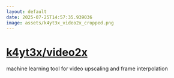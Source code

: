 ```yaml
---
layout: default
date: 2025-07-25T14:57:35.939036
image: assets/k4yt3x_video2x_cropped.png
---
```


# [k4yt3x/video2x](https://github.com/k4yt3x/video2x)

machine learning tool for video upscaling and frame interpolation
